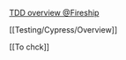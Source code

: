 

[TDD overview @Fireship](https://www.youtube.com/watch?v=Jv2uxzhPFl4)


[[Testing/Cypress/Overview]]



[[To chck]]

